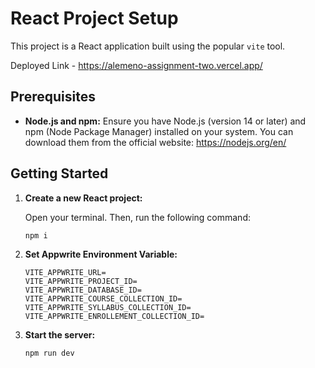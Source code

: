 # React Project Setup

This project is a React application built using the popular `vite` tool.

Deployed Link - https://alemeno-assignment-two.vercel.app/

## Prerequisites

- **Node.js and npm:** Ensure you have Node.js (version 14 or later) and npm (Node Package Manager) installed on your system. You can download them from the official website: https://nodejs.org/en/

## Getting Started

1. **Create a new React project:**

   Open your terminal. Then, run the following command:

   ```bash
   npm i
   ```

2. **Set Appwrite Environment Variable:**

   ```
   VITE_APPWRITE_URL=
   VITE_APPWRITE_PROJECT_ID=
   VITE_APPWRITE_DATABASE_ID=
   VITE_APPWRITE_COURSE_COLLECTION_ID=
   VITE_APPWRITE_SYLLABUS_COLLECTION_ID=
   VITE_APPWRITE_ENROLLEMENT_COLLECTION_ID=
   ```

3. **Start the server:**
   
   ```bash
   npm run dev
   ```